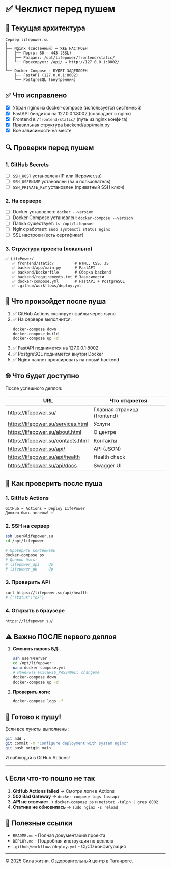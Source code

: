 # ✅ Чеклист перед пушем

## 🎯 Текущая архитектура

```
Сервер lifepower.su
│
├── Nginx (системный) ← УЖЕ НАСТРОЕН
│   ├── Порты: 80 → 443 (SSL)
│   ├── Раздает: /opt/lifepower/frontend/static/
│   └── Проксирует: /api/ → http://127.0.0.1:8002/
│
└── Docker Compose ← БУДЕТ ЗАДЕПЛОЕН
    ├── FastAPI (127.0.0.1:8002)
    └── PostgreSQL (внутренний)
```

## ✅ Что исправлено

- [x] Убран nginx из docker-compose (используется системный)
- [x] FastAPI биндится на 127.0.0.1:8002 (совпадает с nginx)
- [x] Frontend в `/frontend/static/` (путь из nginx конфига)
- [x] Правильная структура backend/app/main.py
- [x] Все зависимости на месте

## 🔍 Проверки перед пушем

### 1. GitHub Secrets
- [ ] `SSH_HOST` установлен (IP или lifepower.su)
- [ ] `SSH_USERNAME` установлен (ваш пользователь)
- [ ] `SSH_PRIVATE_KEY` установлен (приватный SSH ключ)

### 2. На сервере
- [ ] Docker установлен: `docker --version`
- [ ] Docker Compose установлен: `docker-compose --version`
- [ ] Папка существует: `ls /opt/lifepower`
- [ ] Nginx работает: `sudo systemctl status nginx`
- [ ] SSL настроен (есть сертификат)

### 3. Структура проекта (локально)
```
✅ LifePower/
   ✅ frontend/static/         # HTML, CSS, JS
   ✅ backend/app/main.py      # FastAPI
   ✅ backend/Dockerfile       # Сборка backend
   ✅ backend/requirements.txt # Зависимости
   ✅ docker-compose.yml       # FastAPI + PostgreSQL
   ✅ .github/workflows/deploy.yml
```

## 🚀 Что произойдет после пуша

1. ✅ GitHub Actions скопирует файлы через rsync
2. ✅ На сервере выполнится:
   ```bash
   docker-compose down
   docker-compose build
   docker-compose up -d
   ```
3. ✅ FastAPI поднимется на 127.0.0.1:8002
4. ✅ PostgreSQL поднимется внутри Docker
5. ✅ Nginx начнет проксировать на новый backend

## 🌐 Что будет доступно

После успешного деплоя:

| URL | Что откроется |
|-----|---------------|
| https://lifepower.su/ | Главная страница (frontend) |
| https://lifepower.su/services.html | Услуги |
| https://lifepower.su/about.html | О центре |
| https://lifepower.su/contacts.html | Контакты |
| https://lifepower.su/api/ | API (JSON) |
| https://lifepower.su/api/health | Health check |
| https://lifepower.su/api/docs | Swagger UI |

## 🧪 Как проверить после пуша

### 1. GitHub Actions
```
GitHub → Actions → Deploy LifePower
Должен быть зеленый ✅
```

### 2. SSH на сервер
```bash
ssh user@lifepower.su
cd /opt/lifepower

# Проверить контейнеры
docker-compose ps
# Должно быть:
# lifepower_api    Up
# lifepower_db     Up
```

### 3. Проверить API
```bash
curl https://lifepower.su/api/health
# {"status":"ok"}
```

### 4. Открыть в браузере
```
https://lifepower.su/
```

## ⚠️ Важно ПОСЛЕ первого деплоя

1. **Сменить пароль БД:**
   ```bash
   ssh user@server
   cd /opt/lifepower
   nano docker-compose.yml
   # Изменить POSTGRES_PASSWORD: changeme
   docker-compose down
   docker-compose up -d
   ```

2. **Проверить логи:**
   ```bash
   docker-compose logs -f
   ```

## 🎉 Готово к пушу!

Если все пункты выполнены:
```bash
git add .
git commit -m "Configure deployment with system nginx"
git push origin main
```

И наблюдай в GitHub Actions!

---

## 📞 Если что-то пошло не так

1. **GitHub Actions failed** → Смотри логи в Actions
2. **502 Bad Gateway** → `docker-compose logs fastapi`
3. **API не отвечает** → `docker-compose ps` и `netstat -tulpn | grep 8002`
4. **Статика не обновилась** → `sudo nginx -s reload`

## 🔗 Полезные ссылки

- `README.md` - Полная документация проекта
- `DEPLOY.md` - Подробная инструкция по деплою
- `.github/workflows/deploy.yml` - CI/CD конфигурация

---

© 2025 Сила жизни. Оздоровительный центр в Таганроге.

